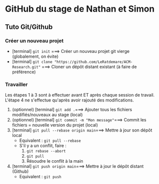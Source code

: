 # GitHub du stage de Nathan et Simon

## Tuto Git/Github

### Créer un nouveau projet

- \[terminal\] ```git init``` ===> Créer un nouveau projet git vierge (globalement, on évite)
- \[terminal\] ```git clone "https://github.com/LeRatdemare/ACM-Research.git"``` ===> Cloner un dépôt distant existant (à faire de préférence)

### Travailler

Les étapes 1 à 3 sont à effectuer avant ET après chaque session de travail. L'étape 4 ne s'effectue qu'après avoir rajouté des modifications.

1. (optionnel) \[terminal\] ```git add .```===> Ajouter tous les fichiers modifiés/nouveaux au stage (local)
2. (optionnel) \[terminal\] ```git commit -m "Mon message"```===> Commit les fichiers = nouvelle version du projet (local)
3. \[terminal\] ```git pull --rebase origin main```===> Mettre à jour son dépôt local
    - Equivalent : ```git pull --rebase```
    - S'il y a un conflit, faire :
        1. ```git rebase --abort```
        2. ```git pull```
        3. Résoudre le conflit à la main
4. \[terminal\] ```git push origin main```===> Mettre à jour le dépôt distant (Github)
    - Equivalent : ```git push```
